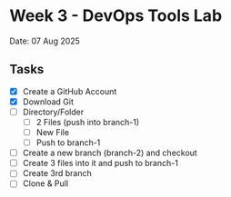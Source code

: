 # Week 3 - DevOps Tools Lab

Date: 07 Aug 2025

## Tasks

- [x] Create a GitHub Account
- [x] Download Git
- [ ] Directory/Folder
  - [ ] 2 Files (push into branch-1)
  - [ ] New File
  - [ ] Push to branch-1
- [ ] Create a new branch (branch-2) and checkout
- [ ] Create 3 files into it and push to branch-1
- [ ] Create 3rd branch
- [ ] Clone & Pull
